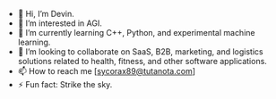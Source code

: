 - 👋 Hi, I’m Devin.
- 👀 I’m interested in AGI.
- 🌱 I’m currently learning C++, Python, and experimental machine learning. 
- 💞️ I’m looking to collaborate on SaaS, B2B, marketing, and logistics solutions related to health, fitness, and other software applications. 
- 📫 How to reach me [sycorax89@tutanota.com]
- ⚡ Fun fact: Strike the sky.

<!---
wowitseddy/wowitseddy is a ✨ special ✨ repository because its `README.md` (this file) appears on your GitHub profile.
You can click the Preview link to take a look at your changes.
--->
